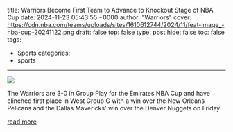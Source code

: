 title: Warriors Become First Team to Advance to Knockout Stage of NBA Cup
date: 2024-11-23 05:43:55 +0000
author: "Warriors"
cover: https://cdn.nba.com/teams/uploads/sites/1610612744/2024/11/feat-image_-nba-cup-20241122.png
draft: false
top: false
type: post
hide: false
toc: false
tags:
  - Sports
categories:
  - sports
---

![](https://cdn.nba.com/teams/uploads/sites/1610612744/2024/11/feat-image_-nba-cup-20241122.png)

The Warriors are 3-0 in Group Play for the Emirates NBA Cup and have clinched first place in West Group C with a win over the New Orleans Pelicans and the Dallas Mavericks' win over the Denver Nuggets on Friday.

[read more](https://www.nba.com/warriors/news/warriors-become-first-team-to-advance-to-knockout-stage-of-nba-cup-20241122)

